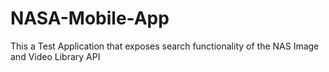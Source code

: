 # NASA-Mobile-App
This a Test Application that exposes search functionality of the NAS Image and Video Library API
